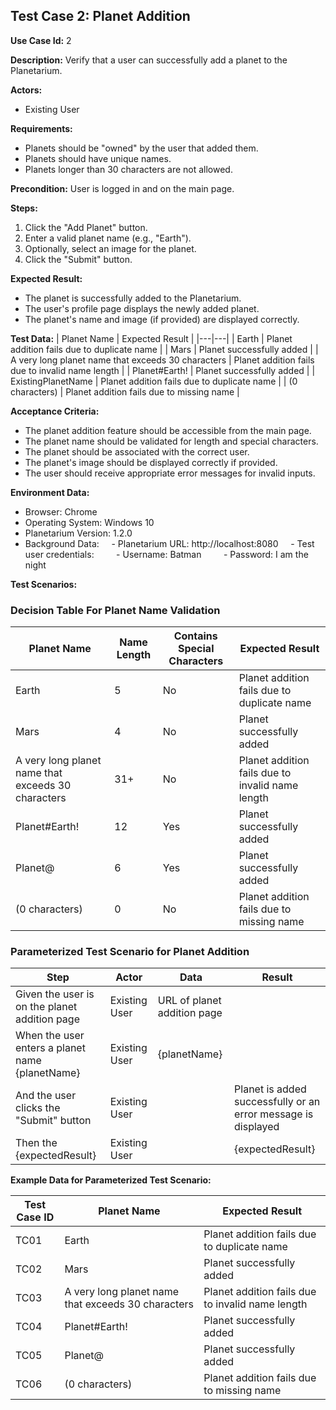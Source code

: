 ## Test Case 2: Planet Addition

**Use Case Id:** 2

**Description:** Verify that a user can successfully add a planet to the Planetarium.

**Actors:**
- Existing User

**Requirements:**
* Planets should be "owned" by the user that added them.
* Planets should have unique names.
* Planets longer than 30 characters are not allowed.

**Precondition:** User is logged in and on the main page.

**Steps:**
1. Click the "Add Planet" button.
2. Enter a valid planet name (e.g., "Earth").
3. Optionally, select an image for the planet.
4. Click the "Submit" button.

**Expected Result:**
* The planet is successfully added to the Planetarium.
* The user's profile page displays the newly added planet.
* The planet's name and image (if provided) are displayed correctly.

**Test Data:**
| Planet Name | Expected Result |
|---|---|
| Earth | Planet addition fails due to duplicate name |
| Mars | Planet successfully added |
| A very long planet name that exceeds 30 characters | Planet addition fails due to invalid name length |
| Planet#Earth! | Planet successfully added |
| ExistingPlanetName | Planet addition fails due to duplicate name |
| (0 characters) | Planet addition fails due to missing name |

**Acceptance Criteria:**
* The planet addition feature should be accessible from the main page.
* The planet name should be validated for length and special characters.
* The planet should be associated with the correct user.
* The planet's image should be displayed correctly if provided.
* The user should receive appropriate error messages for invalid inputs.

**Environment Data:**
* Browser: Chrome
* Operating System: Windows 10
* Planetarium Version: 1.2.0
* Background Data:
    - Planetarium URL: http://localhost:8080
    - Test user credentials:
        - Username: Batman
        - Password: I am the night

**Test Scenarios:**

### Decision Table For Planet Name Validation

| Planet Name | Name Length | Contains Special Characters | Expected Result |
|---|---|---|---|
| Earth | 5 | No | Planet addition fails due to duplicate name |
| Mars | 4 | No | Planet successfully added |
| A very long planet name that exceeds 30 characters | 31+ | No | Planet addition fails due to invalid name length |
| Planet#Earth! | 12 | Yes | Planet successfully added |
| Planet@ | 6 | Yes | Planet successfully added |
| (0 characters) | 0 | No | Planet addition fails due to missing name |

### Parameterized Test Scenario for Planet Addition

| Step | Actor | Data | Result |
|---|---|---|---|
| Given the user is on the planet addition page | Existing User | URL of planet addition page | |
| When the user enters a planet name {planetName} | Existing User | {planetName} | |
| And the user clicks the "Submit" button | Existing User | | Planet is added successfully or an error message is displayed |
| Then the {expectedResult} | Existing User | | {expectedResult} |

**Example Data for Parameterized Test Scenario:**

| Test Case ID | Planet Name | Expected Result |
|---|---|---|
| TC01 | Earth | Planet addition fails due to duplicate name |
| TC02 | Mars | Planet successfully added |
| TC03 | A very long planet name that exceeds 30 characters | Planet addition fails due to invalid name length |
| TC04 | Planet#Earth! | Planet successfully added |
| TC05 | Planet@ | Planet successfully added |
| TC06 | (0 characters) | Planet addition fails due to missing name |